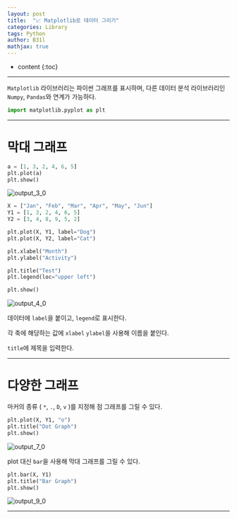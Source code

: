 ```yaml
---
layout: post
title:  "📈 Matplotlib로 데이터 그리기"
categories: Library
tags: Python
author: B31l
mathjax: true
---
```




* content
{:toc}




---





`Matplotlib` 라이브러리는 파이썬 그래프를 표시하며, 다른 데이터 분석 라이브러리인 `Numpy`, `Pandas`와 연계가 가능하다.


```python
import matplotlib.pyplot as plt
```

---





# 막대 그래프


```python
a = [1, 3, 2, 4, 6, 5]
plt.plot(a)
plt.show()
```



![output_3_0](https://user-images.githubusercontent.com/83929217/135742302-f29c6aef-afd3-4b0c-8723-a1bba9587250.png)



```python
X = ["Jan", "Feb", "Mar", "Apr", "May", "Jun"]
Y1 = [1, 3, 2, 4, 6, 5]
Y2 = [3, 4, 8, 9, 5, 2]

plt.plot(X, Y1, label="Dog")
plt.plot(X, Y2, label="Cat")

plt.xlabel("Month")
plt.ylabel("Activity")

plt.title("Test")
plt.legend(loc="upper left")

plt.show()
```



![output_4_0](https://user-images.githubusercontent.com/83929217/135742316-1cf8925a-dc16-4005-a450-330bb858814a.png)



데이터에 `label`을 붙이고, `legend`로 표시한다.

각 축에 해당하는 값에 `xlabel` `ylabel`을 사용해 이름을 붙인다.

`title`에 제목을 입력한다.

---





# 다양한 그래프

마커의 종류 ( `*`, `.`, `D`, `v` )를 지정해 점 그래프를 그릴 수 있다. 


```python
plt.plot(X, Y1, "o")
plt.title("Dot Graph")
plt.show()
```



![output_7_0](https://user-images.githubusercontent.com/83929217/135742348-ce563518-0c1f-4a3c-afc8-5bdac43451dd.png)



plot 대신 `bar`을 사용해 막대 그래프를 그릴 수 있다.


```python
plt.bar(X, Y1)
plt.title("Bar Graph")
plt.show()
```


![output_9_0](https://user-images.githubusercontent.com/83929217/135742350-09c57e63-9d7a-4b7e-bdaf-9103e3687c5a.png)

---

